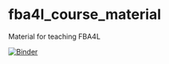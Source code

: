 # fba4l_course_material
Material for teaching FBA4L

[![Binder](https://mybinder.org/badge.svg)](https://mybinder.org/v2/gh/coltonlloyd/fba4l_course_material/main)
